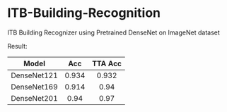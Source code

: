 # ITB-Building-Recognition
ITB Building Recognizer using Pretrained DenseNet on ImageNet dataset

Result:

| Model       | Acc   | TTA Acc |
|:-----------:|:-----:|:-------:|
| DenseNet121 | 0.934 | 0.932   |
| DenseNet169 | 0.914 | 0.94    |
| DenseNet201 | 0.94  | 0.97    |
